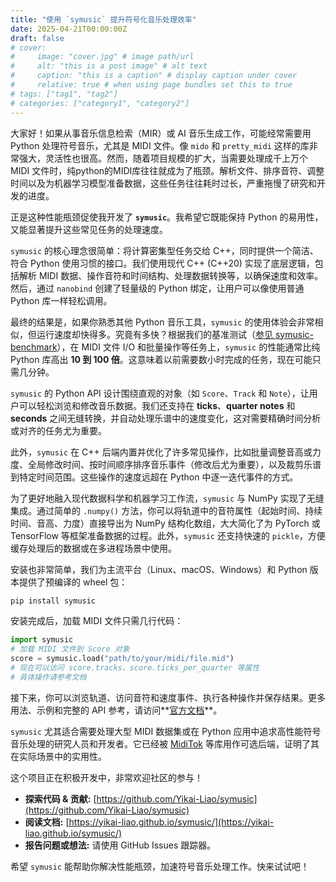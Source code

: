 ```yaml
---
title: "使用 `symusic` 提升符号化音乐处理效率"
date: 2025-04-21T00:00:00Z
draft: false
# cover:
#     image: "cover.jpg" # image path/url
#     alt: "this is a post image" # alt text
#     caption: "this is a caption" # display caption under cover
#     relative: true # when using page bundles set this to true
# tags: ["tag1", "tag2"]
# categories: ["category1", "category2"]
---
```


大家好！如果从事音乐信息检索（MIR）或 AI 音乐生成工作，可能经常需要用 Python 处理符号音乐，尤其是 MIDI 文件。像 `mido` 和 `pretty_midi` 这样的库非常强大，灵活性也很高。然而，随着项目规模的扩大，当需要处理成千上万个 MIDI 文件时，纯python的MIDI库往往就成为了瓶颈。解析文件、排序音符、调整时间以及为机器学习模型准备数据，这些任务往往耗时过长，严重拖慢了研究和开发的进度。

正是这种性能瓶颈促使我开发了 **`symusic`**。我希望它既能保持 Python 的易用性，又能显著提升这些常见任务的处理速度。

`symusic` 的核心理念很简单：将计算密集型任务交给 C++，同时提供一个简洁、符合 Python 使用习惯的接口。我们使用现代 C++ (C++20) 实现了底层逻辑，包括解析 MIDI 数据、操作音符和时间结构、处理数据转换等，以确保速度和效率。然后，通过 `nanobind` 创建了轻量级的 Python 绑定，让用户可以像使用普通 Python 库一样轻松调用。

最终的结果是，如果你熟悉其他 Python 音乐工具，`symusic` 的使用体验会非常相似，但运行速度却快得多。究竟有多快？根据我们的基准测试（[参见 symusic-benchmark](https://github.com/Yikai-Liao/symusic-benchmark)），在 MIDI 文件 I/O 和批量操作等任务上，`symusic` 的性能通常比纯 Python 库高出 **10 到 100 倍**。这意味着以前需要数小时完成的任务，现在可能只需几分钟。

`symusic` 的 Python API 设计围绕直观的对象（如 `Score`、`Track` 和 `Note`），让用户可以轻松浏览和修改音乐数据。我们还支持在 **ticks**、**quarter notes** 和 **seconds** 之间无缝转换，并自动处理乐谱中的速度变化，这对需要精确时间分析或对齐的任务尤为重要。

此外，`symusic` 在 C++ 后端内置并优化了许多常见操作，比如批量调整音高或力度、全局修改时间、按时间顺序排序音乐事件（修改后尤为重要），以及裁剪乐谱到特定时间范围。这些操作的速度远超在 Python 中逐一迭代事件的方式。

为了更好地融入现代数据科学和机器学习工作流，`symusic` 与 NumPy 实现了无缝集成。通过简单的 `.numpy()` 方法，你可以将轨道中的音符属性（起始时间、持续时间、音高、力度）直接导出为 NumPy 结构化数组，大大简化了为 PyTorch 或 TensorFlow 等框架准备数据的过程。此外，`symusic` 还支持快速的 `pickle`，方便缓存处理后的数据或在多进程场景中使用。

安装也非常简单，我们为主流平台（Linux、macOS、Windows）和 Python 版本提供了预编译的 wheel 包：

```bash
pip install symusic
```

安装完成后，加载 MIDI 文件只需几行代码：

```python
import symusic
# 加载 MIDI 文件到 Score 对象
score = symusic.load("path/to/your/midi/file.mid")
# 现在可以访问 score.tracks、score.ticks_per_quarter 等属性
# 具体操作请参考文档
```

接下来，你可以浏览轨道、访问音符和速度事件、执行各种操作并保存结果。更多用法、示例和完整的 API 参考，请访问**[官方文档](https://yikai-liao.github.io/symusic/)**。

`symusic` 尤其适合需要处理大型 MIDI 数据集或在 Python 应用中追求高性能符号音乐处理的研究人员和开发者。它已经被 [MidiTok](https://miditok.readthedocs.io/) 等库用作可选后端，证明了其在实际场景中的实用性。

这个项目正在积极开发中，非常欢迎社区的参与！

*   **探索代码 & 贡献:** [https://github.com/Yikai-Liao/symusic](https://github.com/Yikai-Liao/symusic)
*   **阅读文档:** [https://yikai-liao.github.io/symusic/](https://yikai-liao.github.io/symusic/)
*   **报告问题或想法:** 请使用 GitHub Issues 跟踪器。

希望 `symusic` 能帮助你解决性能瓶颈，加速符号音乐处理工作。快来试试吧！